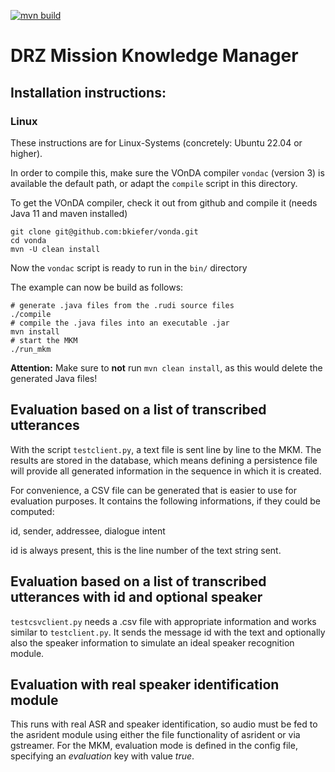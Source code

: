 [![mvn build](https://github.com/bkiefer/mkm/actions/workflows/maven.yml/badge.svg)](https://github.com/bkiefer/mkm/actions/workflows/maven.yml)

# DRZ Mission Knowledge Manager

## Installation instructions:

### Linux
These instructions are for Linux-Systems (concretely: Ubuntu 22.04 or higher).

In order to compile this, make sure the VOnDA compiler `vondac` (version 3) is available the default path, or adapt the `compile` script in this directory.

To get the VOnDA compiler, check it out from github and compile it (needs Java 11 and maven installed)

```
git clone git@github.com:bkiefer/vonda.git
cd vonda
mvn -U clean install
```

Now the `vondac` script is ready to run in the `bin/` directory

The example can now be build as follows:

```
# generate .java files from the .rudi source files
./compile
# compile the .java files into an executable .jar
mvn install
# start the MKM
./run_mkm
```
**Attention:** Make sure to **not** run `mvn clean install`, as this would delete the generated Java files!

## Evaluation based on a list of transcribed utterances

With the script `testclient.py`, a text file is sent line by line to the MKM. The results are stored in the database, which means defining a persistence file will provide all generated information in the sequence in which it is created.

For convenience, a CSV file can be generated that is easier to use for evaluation purposes. It contains the following informations, if they could be computed:

id, sender, addressee, dialogue intent

id is always present, this is the line number of the text string sent.

## Evaluation based on a list of transcribed utterances with id and optional speaker

`testcsvclient.py` needs a .csv file with appropriate information and works similar to `testclient.py`. It sends the message id with the text and optionally also the speaker information to simulate an ideal speaker recognition module.

## Evaluation with real speaker identification module

This runs with real ASR and speaker identification, so audio must be fed to the asrident module using either the file functionality of asrident or via gstreamer. For the MKM, evaluation mode is defined in the config file, specifying an _evaluation_ key with value _true_.
